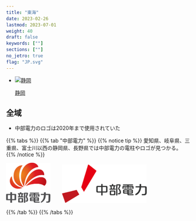 ```yaml
---
title: "東海"
date: 2023-02-26
lastmod: 2023-07-01
weight: 40
draft: false
keywords: [""]
sections: [""]
no_jetro: true
flag: "JP.svg"
---
```


<ul class="flag-list-japan">
    <li data-nav-id="https://geopinning.space/rule/asia/japan/tokai/shizuoka/" title="静岡" class="">
        <p><a href="https://geopinning.space/rule/asia/japan/tokai/shizuoka/" class="flag-link">
            <img src="https://geopinning.space/flags/Shizuoka.svg" alt="静岡" class="flag-img-link" oncontextmenu="return false;"></a></p>
        <p><a href="https://geopinning.space/rule/asia/japan/tokai/shizuoka/" class="flag-link">静岡</a></p>
    </li>
</ul>

<div class="main-desciption country-description">
    <h2 class="section-title">全域</h2>
    <ul class="rule-list">
         <li>中部電力のロゴは2020年まで使用されていた</li>
    </ul>
</div>

{{% tabs %}}
{{% tab "中部電力" %}}
{{% notice tip %}}
愛知県、岐阜県、三重県、富士川以西の静岡県、長野県では中部電力の電柱やロゴが見つかる。
{{% /notice %}}

<div class="googlemap-if">
<img src="CHUBU_Electric_Power.svg" width="120px" style="margin-right:2em">
<img src="CHUBU_Electric_Power_logo.svg" width="230px">
</div>

{{% /tab %}}
{{% /tabs %}}